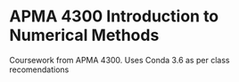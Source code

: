 # APMA 4300 Introduction to Numerical Methods

Coursework from APMA 4300. Uses Conda 3.6 as per class recomendations
